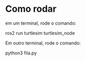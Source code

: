 # Como rodar

em um terminal, rode o comando: 

ros2 run turtlesim turtlesim_node

Em outro terminal, rode o comando:

python3 fila.py
